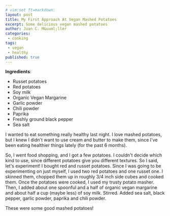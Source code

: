 ```yaml
---
# vim:set ft=markdown:
layout: post
title: My First Approach At Vegan Mashed Potatoes
excerpt: Some delicious vegan mashed potatoes
author: Juan C. M&uuml;ller
categories:
 - cooking
tags:
 - vegan
 - healthy
published: true
---
```


**Ingredients**:
* Russet potatoes
* Red potatoes
* Soy milk
* Organic Vegan Margarine
* Garlic powder
* Chili powder
* Paprika
* Freshly ground black pepper
* Sea salt

I wanted to eat something really healthy last night. I love mashed potatoes, but I knew I didn't want to use cream and butter to make them, since I've been eating healthier things lately (for the past 6 months). 

So, I went food shopping, and I got a few potatoes. I couldn't decide which kind to use, since different potatoes give you different textures. So I said, let's experiment! I bought red and russet potatoes. Since I was going to be experimenting on just myself, I used two red potatoes and one russet one. I skinned them, chopped them up in roughly 3/4 inch side cubes and cooked them. Once the potatoes were cooked, I used my trusty potato masher. Then, I added about one spoonful and a half of organic vegan margarine and about half a cup (maybe less) of soy milk. Stirred. Added sea salt, black pepper, garlic powder, paprika and chili powder. 

These were some good mashed potatoes!
